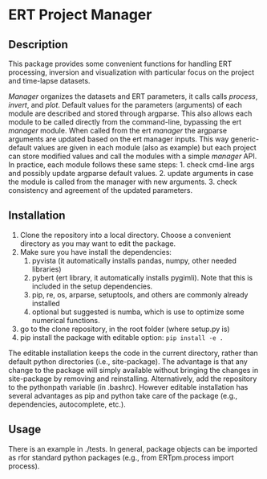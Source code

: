 # ERT Project Manager #

## Description ##

This package provides some convenient functions for handling ERT processing, inversion and visualization with particular focus on the project and time-lapse datasets.

*Manager* organizes the datasets and ERT parameters, it calls calls *process*, *invert*, and *plot*.
Default values for the parameters (arguments) of each module are described and stored through argparse.
This also allows each module to be called directly from the command-line, bypassing the ert *manager* module.
When called from the ert *manager* the argparse arguments are updated based on the ert manager inputs.
This way generic-default values are given in each module (also as example) but each project can store modified values and call the modules with a simple *manager* API.
In practice, each module follows these same steps:
    1. check cmd-line args and possibly update argparse default values.
    2. update arguments in case the module is called from the manager with new arguments.
    3. check consistency and agreement of the updated parameters.

## Installation ##

1. Clone the repository into a local directory. Choose a convenient directory as you may want to edit the package.
2. Make sure you have install the dependencies:
    1. pyvista (it automatically installs pandas, numpy, other needed libraries)
    2. pybert (ert library, it automatically installs pygimli). Note that this is included in the setup dependencies.
    3. pip, re, os, arparse, setuptools, and others are commonly already installed
    4. optional but suggested is numba, which is use to optimize some numerical functions.
3. go to the clone repository, in the root folder (where setup.py is)
4. pip install the package with editable option: `pip install -e .`

The editable installation keeps the code in the current directory, rather than default python directories (i.e., site-package).
The advantage is that any change to the package will simply available without bringing the changes in site-package by removing and reinstalling.
Alternatively, add the repository to the pythonpath variable (in .bashrc).
However editable installation has several advantages as pip and python take care of the package (e.g., dependencies, autocomplete, etc.).

## Usage ##

There is an example in ./tests.
In general, package objects can be imported as rfor standard python packages (e.g., from ERTpm.process import process).

